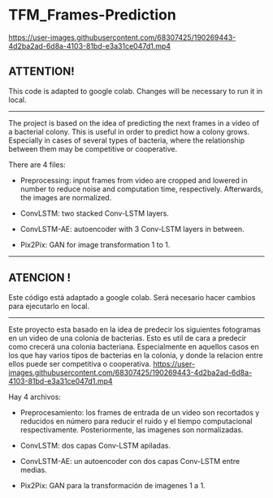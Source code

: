 # TFM_Frames-Prediction

https://user-images.githubusercontent.com/68307425/190269443-4d2ba2ad-6d8a-4103-81bd-e3a31ce047d1.mp4

## ATTENTION!

This code is adapted to google colab. Changes will be necessary to run it in local. 

--------------------------------------------------------------------------------------------------------------------------------------------------------------


The project is based on the idea of predicting the next frames in a video of a bacterial colony. This is useful in order to predict how a colony grows. Especially in cases of several types of bacteria, where the relationship between them may be competitive or cooperative. 

There are 4 files:

  - Preprocessing: input frames from video are cropped and lowered in number to reduce noise and computation time, respectively. Afterwards, the images are normalized.

  - ConvLSTM: two stacked Conv-LSTM layers.

  - ConvLSTM-AE: autoencoder with 3 Conv-LSTM layers in between.

  - Pix2Pix: GAN for image transformation 1 to 1. 

---------------------------------------------------------------------------------------------------------------------------------------------------------------

## ATENCION !

Este código está adaptado a google colab. Será necesario hacer cambios para ejecutarlo en local.

--------------------------------------------------------------------------------------------------------------------------------------------------------------

Este proyecto esta basado en la idea de predecir los siguientes fotogramas en un video de una colonia de bacterias. Esto es util de cara a predecir como crecerá una colonia bacteriana. Especialmente en aquellos casos en los que hay varios tipos de bacterias en la colonia, y donde la relacion entre ellos puede ser competitiva o cooperativa.
https://user-images.githubusercontent.com/68307425/190269443-4d2ba2ad-6d8a-4103-81bd-e3a31ce047d1.mp4

Hay 4 archivos:

  - Preprocesamiento: los frames de entrada de un video son recortados y reducidos en número para reducir el ruido y el tiempo computacional respectivamente.  Posteriormente, las imagenes son normalizadas.

  - ConvLSTM: dos capas Conv-LSTM apiladas.

  - ConvLSTM-AE: un autoencoder con dos capas Conv-LSTM entre medias.

  - Pix2Pix: GAN para la transformación de imagenes 1 a 1.
